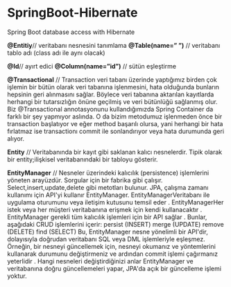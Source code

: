 # SpringBoot-Hibernate
Spring Boot database access with Hibernate


**@Entitiy**// veritabanı nesnesini tanımlama
**@Table(name=” ”)** // veritabanı tablo adı (class adı ile aynı olacak)

**@Id**// ayırt edici
**@Column(name=”id”)** // sütün eşleştirme 

**@Transactional** // Transaction veri tabanı üzerinde yaptığımız birden çok işlemin bir bütün olarak veri tabanına işlenmesini, hata olduğunda bunların hepsinin geri alınmasını sağlar. Böylece veri tabanına aktarılan kayıtlarda herhangi bir tutarsızlığın önüne geçilmiş ve veri bütünlüğü sağlanmış olur. Biz @Transactional annotasyonunu kullandığımızda Spring Container da farklı bir şey yapmıyor aslında. O da bizim metodumuz işlenmeden önce bir transaction başlatıyor ve eğer method başarılı olursa, yani herhangi bir hata fırlatmaz ise transactionı commit ile sonlandırıyor veya hata durumunda geri alıyor.

**Entity** // Veritabanında bir kayıt gibi saklanan kalıcı nesnelerdir. Tipik olarak bir entity;ilişkisel veritabanındaki bir tabloyu gösterir. 

**EntityManager** // Nesneler üzerindeki kalıcılık (persistence) işlemlerini yöneten arayüzdür. Sorgular için bir fabrika gibi çalışır. Select,insert,update,delete gibi metotları bulunur.
JPA, çalışma zamanı kullanımı için API'yi kullanır EntityManager. EntityManagerVeritabanı ile uygulama oturumunu veya iletişim kutusunu temsil eder . EntityManagerHer istek veya her müşteri veritabanına erişmek için kendi kullanacaktır . EntityManager gerekli tüm kalıcılık işlemleri için bir API sağlar . Bunlar, aşağıdaki CRUD işlemlerini içerir:
persist (INSERT)
merge (UPDATE)
remove (DELETE)
find (SELECT)
Bu, EntityManager nesne yönelimli bir API'dir, dolayısıyla doğrudan veritabanı SQL veya DML işlemleriyle eşleşmez. Örneğin, bir nesneyi güncellemek için, nesneyi okumanız ve yöntemlerini kullanarak durumunu değiştirmeniz ve ardından commit işlemi çağırmanız yeterlidir . Hangi nesneleri değiştirdiğinizi anlar EntityManager ve veritabanına doğru güncellemeleri yapar, JPA'da açık bir güncelleme işlemi yoktur.
